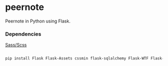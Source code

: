 peernote
========

Peernote in Python using Flask.

### Dependencies
[Sass/Scss](http://sass-lang.com/install)
```bash

pip install Flask Flask-Assets cssmin flask-sqlalchemy Flask-WTF Flask-Gravatar boto psycopg2 docx lxml mandrill html2text validate_email
```
